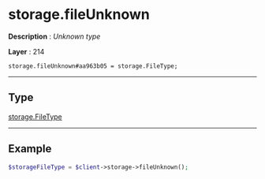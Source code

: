 # storage.fileUnknown

**Description** : *Unknown type*

**Layer** : 214

```tl
storage.fileUnknown#aa963b05 = storage.FileType;
```

---

## Type

[storage.FileType](type/storage.FileType)

---

## Example

```php
$storageFileType = $client->storage->fileUnknown();
```
